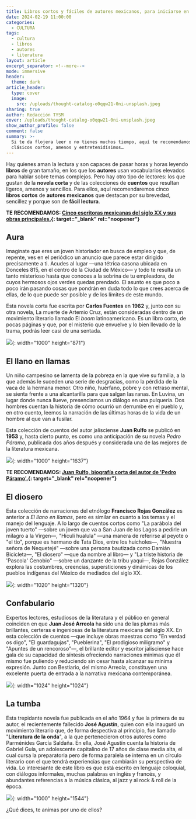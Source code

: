 ```yaml
---
title: Libros cortos y fáciles de autores mexicanos, para iniciarse en la lectura
date: 2024-02-19 11:00:00
categories:
  - CULTURA
tags:
  - cultura
  - libros
  - autores
  - literatura
layout: article
excerpt_separator: <!--more-->
mode: immersive
header:
  theme: dark
article_header:
  type: cover
  image:
    src: /uploads/thought-catalog-o0qqw21-0ni-unsplash.jpeg
sharing: true
author: Redacción TYSM
cover: /uploads/thought-catalog-o0qqw21-0ni-unsplash.jpeg
show_author_profile: false
comment: false
summary: >-
  Si te da flojera leer o no tienes muchos tiempo, aquí te recomendamos unos
  clásicos cortos, amenos y entretenidísimos…
---
```

Hay quienes aman la lectura y son capaces de pasar horas y horas leyendo **libros** de gran tamaño, en los que los **autores** usan vocabularios elevados para hablar sobre temas complejos. Pero hay otro tipo de lectores: los que gustan de la **novela corta** y de las colecciones de **cuentos** que resultan ligeros, amenos y sencillos. Para ellos, aquí recomendaremos cinco **libros**&nbsp;**cortos** de **autores mexicanos** que destacan por su brevedad, sencillez y porque son de **fácil lectura**.

**TE RECOMENDAMOS: [Cinco escritoras mexicanas del siglo XX y sus obras principales.](https://blog.tonoysumariachi.com/cultura/2022/10/05/cinco-escritoras-mexicanas-del-siglo-xx-y-sus-obras-principales.html){: target="_blank" rel="noopener"}**

## Aura

Imagínate que eres un joven historiador en busca de empleo y que, de repente, ves en el periódico un anuncio que parece estar dirigido precisamente a ti. Acudes al lugar —una tétrica casona ubicada en Donceles 815, en el centro de la Ciudad de México— y todo te resulta un tanto misterioso hasta que conoces a la sobrina de tu empleadora, de cuyos hermosos ojos verdes quedas prendado. El asunto es que poco a poco irán pasando cosas que pondrán en duda todo lo que crees acerca de ellas, de lo que puede ser posible y de los límites de este mundo.

Esta novela corta fue escrita por **Carlos Fuentes** en **1962** y, junto con su otra novela, La muerte de Artemio Cruz, están consideradas dentro de un movimiento literario llamado El *boom* latinoamericano. Es un libro corto, de pocas páginas y que, por el misterio que envuelve y lo bien llevado de la trama, podrás leer casi de una sentada.

![](/uploads/aura30333632643.jpeg){: width="1000" height="871"}

## El llano en llamas

Un niño campesino se lamenta de la pobreza en la que vive su familia, a la que además le suceden una serie de desgracias, como la pérdida de la vaca de la hermana menor. Otro niño, huérfano, pobre y con retraso mental, se sienta frente a una alcantarilla para que salgan las ranas. En Luvina, un lugar donde nunca llueve, presenciamos un diálogo en una pulquería. Dos hombres cuentan la historia de cómo ocurrió un derrumbe en el pueblo y, en otro cuento, leemos la narración de las últimas horas de la vida de un hombre al que van a fusilar.

Esta colección de cuentos del autor jalisciense **Juan Rulfo**&nbsp;se publicó en **1953** y, hasta cierto punto, es como una anticipación de su novela *Pedro Páramo*, publicada dos años después y considerada una de las mejores de la literatura mexicana.

![](/uploads/el-llano-en-llamas.jpeg){: width="1000" height="1637"}

**TE RECOMENDAMOS: [Juan Rulfo, biografía corta del autor de 'Pedro Páramo'.](https://blog.tonoysumariachi.com/cultura/2022/07/27/juan-rulfo-biografia-corta-del-autor-de-pedro-paramo.html){: target="_blank" rel="noopener"}**

## El diosero

Esta colección de narraciones del etnólogo **Francisco Rojas González** es anterior a *El llano en llamas*, pero es similar en cuanto a los temas y el manejo del lenguaje. A lo largo de cuentos cortos como "La parábola del joven tuerto" —sobre un joven que va a San Juan de los Lagos a pedirle un milagro a la Virgen—, "Hículi hualula" —una manera de referirse al peyote o "el tío", porque es hermano de Tata Dios, entre los huicholes—, "Nuestra señora de Nequetejé" —sobre una persona bautizada como Damián Bicicleta—, "El diosero" —que da nombre al libro— y "La triste historia de 'Pascola' Cenobio" —sobre un danzante de la tribu yaqui—, Rojas González explora las costumbres, creencias, supersticiones y dinámicas de los pueblos indígenas del México de mediados del siglo XX.

![](/uploads/el-diosero-imagen.jpeg){: width="1020" height="1320"}

## Confabulario

Expertos lectores, estudiosos de la literatura y el público en general coinciden en que **Juan José Arreola** ha sido una de las plumas más brillantes, certeras e ingeniosas de la literatura mexicana del siglo XX. En esta colección de cuentos —que incluye obras maestras como "En verdad os digo", "El guardagujas", "Pueblerina", "El prodigioso miligramo" y "Apuntes de un rencoroso"—, el brillante editor y escritor jalisciense hace gala de su capacidad de síntesis ofreciendo narraciones mínimas que él mismo fue puliendo y reduciendo sin cesar hasta alcanzar su mínima expresión. Junto con Bestiario, del mismo Arreola, constituyen una excelente puerta de entrada a la narrativa mexicana contemporánea.

![](/uploads/confabulario.png){: width="1024" height="1024"}

## La tumba

Esta trepidante novela fue publicada en el año 1964 y fue la primera de su autor, el recientemente fallecido **José Agustín**, quien con ella inauguró un movimiento literario que, de forma despectiva al principio, fue llamado "**Literatura de la onda**", a la que pertenecieron otros autores como Parménides García Saldaña. En ella, José Agustín cuenta la historia de Gabriel Guía, un adolescente capitalino de 17 años de clase media alta, el cual cursa la preparatoria pero de forma paralela se interna en un círculo literario con el que tendrá experiencias que cambiarán su perspectiva de vida. Lo interesante de este libro es que está escrito en lenguaje coloquial, con diálogos informales, muchas palabras en inglés y francés, y abundantes referencias a la música clásica, al jazz y al rock & roll de la época.

![](/uploads/tumba.jpg){: width="1000" height="1544"}

¿Qué dices, te animas por uno de ellos?